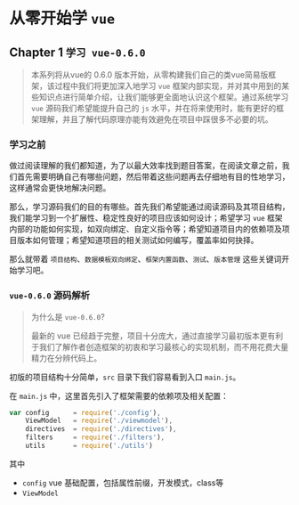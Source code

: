 # 从零开始学 `vue`

##  Chapter 1 `学习 vue-0.6.0`

> 本系列将从vue的 0.6.0 版本开始，从零构建我们自己的类vue简易版框架，该过程中我们将更加深入地学习 `vue` 框架内部实现，并对其中用到的某些知识点进行简单介绍，让我们能够更全面地认识这个框架。通过系统学习 `vue` 源码我们希望能提升自己的 `js` 水平，并在将来使用时，能有更好的框架理解，并且了解代码原理亦能有效避免在项目中踩很多不必要的坑。

### 学习之前

做过阅读理解的我们都知道，为了以最大效率找到题目答案，在阅读文章之前，我们首先需要明确自己有哪些问题，然后带着这些问题再去仔细地有目的性地学习，这样通常会更快地解决问题。

那么，学习源码我们的目的有哪些。首先我们希望能通过阅读源码及其项目结构，我们能学习到一个扩展性、稳定性良好的项目应该如何设计；希望学习 `vue` 框架内部的功能如何实现，如双向绑定、自定义指令等；希望知道项目内的依赖项及项目版本如何管理；希望知道项目的相关测试如何编写，覆盖率如何抉择。

那么就带着 `项目结构`、`数据模板双向绑定`、`框架内置函数`、`测试`、`版本管理` 这些关键词开始学习吧。

### `vue-0.6.0` 源码解析

>  为什么是 `vue-0.6.0`?
>
> 最新的 vue 已经趋于完整，项目十分庞大，通过直接学习最初版本更有利于我们了解作者创造框架的初衷和学习最核心的实现机制，而不用花费大量精力在分辨代码上。

初版的项目结构十分简单，`src` 目录下我们容易看到入口 `main.js`。

在 `main.js` 中，这里首先引入了框架需要的依赖项及相关配置：

```js
var config      = require('./config'),
    ViewModel   = require('./viewmodel'),
    directives  = require('./directives'),
    filters     = require('./filters'),
    utils       = require('./utils')
```

其中

- `config` vue 基础配置，包括属性前缀，开发模式，class等
- `ViewModel` 



